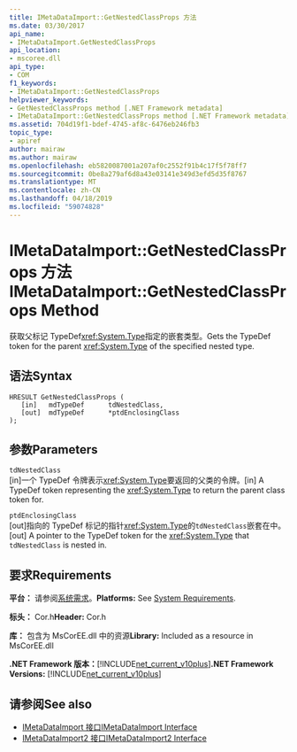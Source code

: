 ```yaml
---
title: IMetaDataImport::GetNestedClassProps 方法
ms.date: 03/30/2017
api_name:
- IMetaDataImport.GetNestedClassProps
api_location:
- mscoree.dll
api_type:
- COM
f1_keywords:
- IMetaDataImport::GetNestedClassProps
helpviewer_keywords:
- GetNestedClassProps method [.NET Framework metadata]
- IMetaDataImport::GetNestedClassProps method [.NET Framework metadata]
ms.assetid: 704d19f1-bdef-4745-af8c-6476eb246fb3
topic_type:
- apiref
author: mairaw
ms.author: mairaw
ms.openlocfilehash: eb5820087001a207af0c2552f91b4c17f5f78ff7
ms.sourcegitcommit: 0be8a279af6d8a43e03141e349d3efd5d35f8767
ms.translationtype: MT
ms.contentlocale: zh-CN
ms.lasthandoff: 04/18/2019
ms.locfileid: "59074828"
---
```

# <a name="imetadataimportgetnestedclassprops-method"></a><span data-ttu-id="e4104-102">IMetaDataImport::GetNestedClassProps 方法</span><span class="sxs-lookup"><span data-stu-id="e4104-102">IMetaDataImport::GetNestedClassProps Method</span></span>
<span data-ttu-id="e4104-103">获取父标记 TypeDef<xref:System.Type>指定的嵌套类型。</span><span class="sxs-lookup"><span data-stu-id="e4104-103">Gets the TypeDef token for the parent <xref:System.Type> of the specified nested type.</span></span>  
  
## <a name="syntax"></a><span data-ttu-id="e4104-104">语法</span><span class="sxs-lookup"><span data-stu-id="e4104-104">Syntax</span></span>  
  
```  
HRESULT GetNestedClassProps (  
   [in]   mdTypeDef      tdNestedClass,  
   [out]  mdTypeDef      *ptdEnclosingClass  
);  
```  
  
## <a name="parameters"></a><span data-ttu-id="e4104-105">参数</span><span class="sxs-lookup"><span data-stu-id="e4104-105">Parameters</span></span>  
 `tdNestedClass`  
 <span data-ttu-id="e4104-106">[in]一个 TypeDef 令牌表示<xref:System.Type>要返回的父类的令牌。</span><span class="sxs-lookup"><span data-stu-id="e4104-106">[in] A TypeDef token representing the <xref:System.Type> to return the parent class token for.</span></span>  
  
 `ptdEnclosingClass`  
 <span data-ttu-id="e4104-107">[out]指向的 TypeDef 标记的指针<xref:System.Type>的`tdNestedClass`嵌套在中。</span><span class="sxs-lookup"><span data-stu-id="e4104-107">[out] A pointer to the TypeDef token for the <xref:System.Type> that `tdNestedClass` is nested in.</span></span>  
  
## <a name="requirements"></a><span data-ttu-id="e4104-108">要求</span><span class="sxs-lookup"><span data-stu-id="e4104-108">Requirements</span></span>  
 <span data-ttu-id="e4104-109">**平台：** 请参阅[系统需求](../../../../docs/framework/get-started/system-requirements.md)。</span><span class="sxs-lookup"><span data-stu-id="e4104-109">**Platforms:** See [System Requirements](../../../../docs/framework/get-started/system-requirements.md).</span></span>  
  
 <span data-ttu-id="e4104-110">**标头：** Cor.h</span><span class="sxs-lookup"><span data-stu-id="e4104-110">**Header:** Cor.h</span></span>  
  
 <span data-ttu-id="e4104-111">**库：** 包含为 MsCorEE.dll 中的资源</span><span class="sxs-lookup"><span data-stu-id="e4104-111">**Library:** Included as a resource in MsCorEE.dll</span></span>  
  
 <span data-ttu-id="e4104-112">**.NET Framework 版本：**[!INCLUDE[net_current_v10plus](../../../../includes/net-current-v10plus-md.md)]</span><span class="sxs-lookup"><span data-stu-id="e4104-112">**.NET Framework Versions:** [!INCLUDE[net_current_v10plus](../../../../includes/net-current-v10plus-md.md)]</span></span>  
  
## <a name="see-also"></a><span data-ttu-id="e4104-113">请参阅</span><span class="sxs-lookup"><span data-stu-id="e4104-113">See also</span></span>

- [<span data-ttu-id="e4104-114">IMetaDataImport 接口</span><span class="sxs-lookup"><span data-stu-id="e4104-114">IMetaDataImport Interface</span></span>](../../../../docs/framework/unmanaged-api/metadata/imetadataimport-interface.md)
- [<span data-ttu-id="e4104-115">IMetaDataImport2 接口</span><span class="sxs-lookup"><span data-stu-id="e4104-115">IMetaDataImport2 Interface</span></span>](../../../../docs/framework/unmanaged-api/metadata/imetadataimport2-interface.md)
